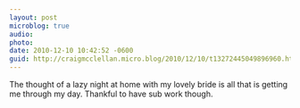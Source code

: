 ```yaml
---
layout: post
microblog: true
audio: 
photo: 
date: 2010-12-10 10:42:52 -0600
guid: http://craigmcclellan.micro.blog/2010/12/10/t13272445049896960.html
---
```

The thought of a lazy night at home with my lovely bride is all that is getting me through my day. Thankful to have sub work though.
